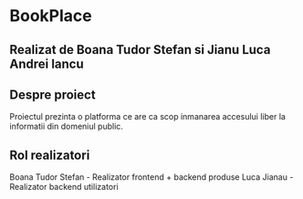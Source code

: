 # BookPlace
## Realizat de Boana Tudor Stefan si Jianu Luca Andrei Iancu

## Despre proiect

Proiectul prezinta o platforma ce are ca scop inmanarea accesului liber la informatii din domeniul public.

## Rol realizatori

Boana Tudor Stefan - Realizator frontend + backend produse
Luca Jianau - Realizator backend utilizatori


